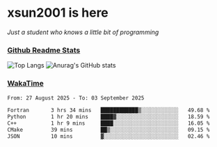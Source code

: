# xsun2001 is here

*Just a student who knows a little bit of programming*

### [Github Readme Stats](https://github.com/anuraghazra/github-readme-stats)

![Top Langs](https://github-readme-stats.vercel.app/api/top-langs/?username=xsun2001&layout=compact&theme=radical) ![Anurag's GitHub stats](https://github-readme-stats.vercel.app/api?username=xsun2001&show_icons=true&theme=radical)

### [WakaTime](https://wakatime.com)

<!--START_SECTION:waka-->

```txt
From: 27 August 2025 - To: 03 September 2025

Fortran       3 hrs 34 mins   ████████████▒░░░░░░░░░░░░   49.68 %
Python        1 hr 20 mins    ████▓░░░░░░░░░░░░░░░░░░░░   18.59 %
C++           1 hr 9 mins     ████░░░░░░░░░░░░░░░░░░░░░   16.05 %
CMake         39 mins         ██▒░░░░░░░░░░░░░░░░░░░░░░   09.15 %
JSON          10 mins         ▓░░░░░░░░░░░░░░░░░░░░░░░░   02.46 %
```

<!--END_SECTION:waka-->
